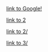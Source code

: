 [link to Google!](http://google.com)

[link to 2](./2.md)

[link to 2/](./2/readme.md)

[link to 3/](./3/readme.md)
